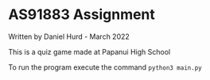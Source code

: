 # AS91883 Assignment
Written by Daniel Hurd - March 2022

This is a quiz game made at Papanui High School

To run the program execute the command
`python3 main.py`
